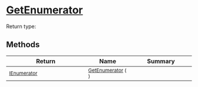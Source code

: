 # [GetEnumerator](./WeightedClassifier-100663911.md)


Return type:
## Methods

| Return | Name | Summary | 
| --- | --- | --- | 
| <sub>[IEnumerator](https://docs.microsoft.com/en-us/dotnet/api/System.Collections.IEnumerator)</sub><img width=200/>| <sub>[GetEnumerator](./WeightedClassifier-100663911.md) (  )</sub>| <sub></sub><img width=200/>| <br>


